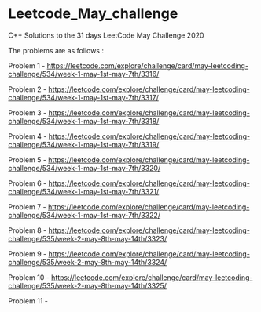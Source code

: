 # Leetcode_May_challenge
C++
Solutions to the 31 days LeetCode May Challenge 2020

The problems are as follows :

Problem 1 - https://leetcode.com/explore/challenge/card/may-leetcoding-challenge/534/week-1-may-1st-may-7th/3316/

Problem 2 - https://leetcode.com/explore/challenge/card/may-leetcoding-challenge/534/week-1-may-1st-may-7th/3317/

Problem 3 - https://leetcode.com/explore/challenge/card/may-leetcoding-challenge/534/week-1-may-1st-may-7th/3318/

Problem 4 - https://leetcode.com/explore/challenge/card/may-leetcoding-challenge/534/week-1-may-1st-may-7th/3319/

Problem 5 - https://leetcode.com/explore/challenge/card/may-leetcoding-challenge/534/week-1-may-1st-may-7th/3320/

Problem 6 - https://leetcode.com/explore/challenge/card/may-leetcoding-challenge/534/week-1-may-1st-may-7th/3321/

Problem 7 - https://leetcode.com/explore/challenge/card/may-leetcoding-challenge/534/week-1-may-1st-may-7th/3322/

Problem 8 - https://leetcode.com/explore/challenge/card/may-leetcoding-challenge/535/week-2-may-8th-may-14th/3323/

Problem 9 - https://leetcode.com/explore/challenge/card/may-leetcoding-challenge/535/week-2-may-8th-may-14th/3324/

Problem 10 - https://leetcode.com/explore/challenge/card/may-leetcoding-challenge/535/week-2-may-8th-may-14th/3325/

Problem 11 - 
